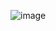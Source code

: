 ![image](https://github.com/Harshal-Meher/HAPPY-BIRTHDAY/assets/134125835/646808d6-480a-4491-8d5f-3f50a180f788)
